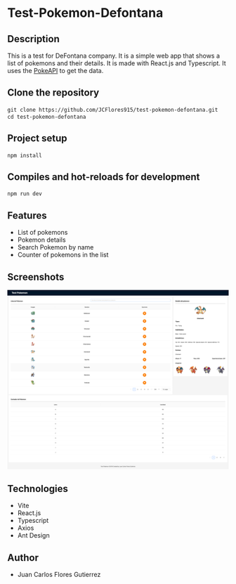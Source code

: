 # Test-Pokemon-Defontana

## Description
This is a test for DeFontana company. It is a simple web app that shows a list of pokemons and their details. 
It is made with React.js and Typescript. It uses the [PokeAPI](https://pokeapi.co/) to get the data. 
## Clone the repository
```
git clone https://github.com/JCFlores915/test-pokemon-defontana.git
cd test-pokemon-defontana
```

## Project setup
```
npm install
```

## Compiles and hot-reloads for development
```
npm run dev
```

## Features
- List of pokemons
- Pokemon details
- Search Pokemon by name
- Counter of pokemons in the list

## Screenshots
![My Image](./src/assets/image/screen.png)

## Technologies
- Vite
- React.js
- Typescript
- Axios
- Ant Design

## Author
- Juan Carlos Flores Gutierrez


